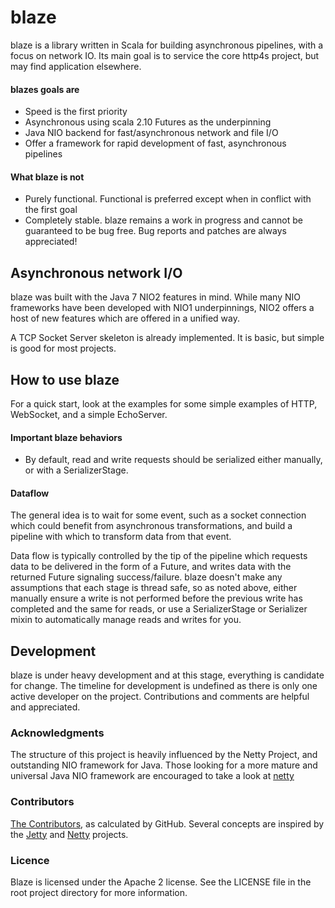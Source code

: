 blaze
=====

blaze is a library written in Scala for building asynchronous pipelines, with a focus on network IO. Its main goal is
to service the core http4s project, but may find application elsewhere.

#### blazes goals are
- Speed is the first priority
- Asynchronous using scala 2.10 Futures as the underpinning
- Java NIO backend for fast/asynchronous network and file I/O
- Offer a framework for rapid development of fast, asynchronous pipelines

#### What blaze is not
- Purely functional. Functional is preferred except when in conflict with the first goal
- Completely stable. blaze remains a work in progress and cannot be guaranteed to be bug free. Bug reports and patches
  are always appreciated!

## Asynchronous network I/O
blaze was built with the Java 7 NIO2 features in mind. While many NIO frameworks have been developed with NIO1
underpinnings, NIO2 offers a host of new features which are offered in a unified way.

A TCP Socket Server skeleton is already implemented. It is basic, but simple is good for most projects.

## How to use blaze
For a quick start, look at the examples for some simple examples of HTTP, WebSocket, and a simple EchoServer. 

#### Important blaze behaviors
* By default, read and write requests should be serialized either manually, or with a SerializerStage.

#### Dataflow

The general idea is to wait for some event, such as a socket connection which could benefit from asynchronous
transformations, and build a pipeline with which to transform data from that event.

Data flow is typically controlled by the tip of the pipeline which requests data to be delivered in the
form of a Future, and writes data with the returned Future signaling success/failure. blaze doesn't make any
assumptions that each stage is thread safe, so as noted above, either manually ensure a write is not performed before
the previous write has completed and the same for reads, or use a SerializerStage or Serializer mixin to automatically
manage reads and writes for you.

## Development
blaze is under heavy development and at this stage, everything is candidate for change. The timeline
for development is undefined as there is only one active developer on the project. Contributions and comments are
helpful and appreciated.

### Acknowledgments
The structure of this project is heavily influenced by the Netty Project, and outstanding NIO framework for Java.
Those looking for a more mature and universal Java NIO framework are encouraged to take a look at
[netty](http://netty.io/)

### Contributors
[The Contributors](https://github.com/http4s/blaze/graphs/contributors?from=2013-01-01&type=c), as calculated by GitHub.
Several concepts are inspired by the [Jetty](http://http://www.eclipse.org/jetty/) and [Netty](http://netty.io/)
projects.

### Licence
Blaze is licensed under the Apache 2 license. See the LICENSE file in the root project directory for more information.
